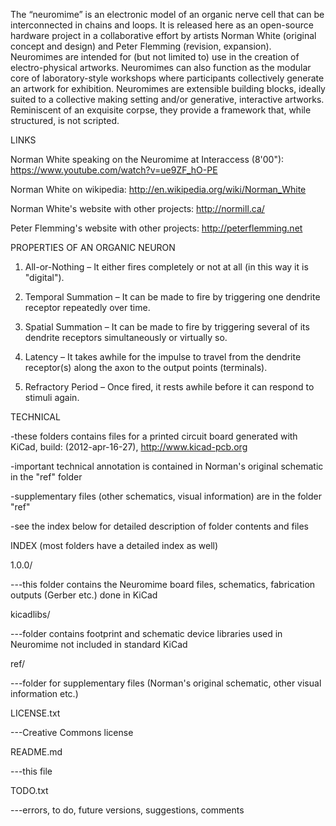 The “neuromime” is an electronic model of an organic nerve cell that can be interconnected in chains and loops. It is released here as an open-source hardware project in a collaborative effort by artists Norman White (original concept and design) and Peter Flemming (revision, expansion). Neuromimes are intended for (but not limited to) use in the creation of electro-physical artworks. Neuromimes can also function as the modular core of laboratory-style workshops where participants collectively generate an artwork for exhibition. Neuromimes are extensible building blocks, ideally suited to a collective making setting and/or generative, interactive artworks. Reminiscent of an exquisite corpse, they provide a framework that, while structured, is not scripted.


LINKS

Norman White speaking on the Neuromime at Interaccess (8'00"): https://www.youtube.com/watch?v=ue9ZF_hO-PE

Norman White on wikipedia: http://en.wikipedia.org/wiki/Norman_White

Norman White's website with other projects: http://normill.ca/

Peter Flemming's website with other projects: http://peterflemming.net


PROPERTIES OF AN ORGANIC NEURON

1. All-or-Nothing – It either fires completely or not at all (in this way it is "digital").

2. Temporal Summation – It can be made to fire by triggering one dendrite receptor repeatedly over time.

3. Spatial Summation – It can be made to fire by triggering several of its dendrite receptors simultaneously or virtually so.

4. Latency – It takes awhile for the impulse to travel from the dendrite receptor(s) along the axon to the output points (terminals).

5. Refractory Period – Once fired, it rests awhile before it can respond to stimuli again. 


TECHNICAL

-these folders contains files for a printed circuit board generated with KiCad, build: (2012-apr-16-27), http://www.kicad-pcb.org

-important technical annotation is contained in Norman's original schematic in the "ref" folder

-supplementary files (other schematics, visual information) are in the folder "ref"

-see the index below for detailed description of folder contents and files‎


INDEX (most folders have a detailed index as well)


1.0.0/

   ---this folder contains the Neuromime board files, schematics, fabrication outputs (Gerber etc.) done in KiCad

kicadlibs/

   ---folder contains footprint and schematic device libraries used in Neuromime not included in standard KiCad

ref/

   ---folder for supplementary files (Norman's original schematic, other visual information etc.)

LICENSE.txt

   ---Creative Commons license

README.md

   ---this file

TODO.txt

   ---errors, to do, future versions, suggestions, comments

